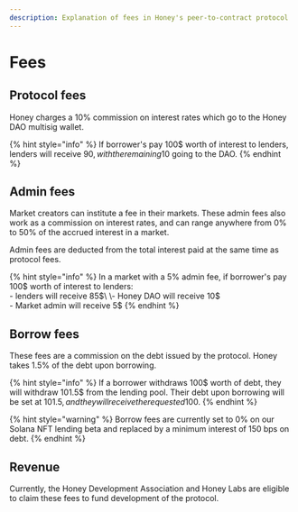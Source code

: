 ```yaml
---
description: Explanation of fees in Honey's peer-to-contract protocol
---
```


# Fees

## Protocol fees

Honey charges a 10% commission on interest rates which go to the Honey DAO multisig wallet.

{% hint style="info" %}
If borrower's pay 100$ worth of interest to lenders, lenders will receive 90$, with the remaining 10$ going to the DAO.
{% endhint %}

## Admin fees

Market creators can institute a fee in their markets. These admin fees also work as a commission on interest rates, and can range anywhere from 0% to 50% of the accrued interest in a market.

Admin fees are deducted from the total interest paid at the same time as protocol fees.

{% hint style="info" %}
In a market with a 5% admin fee, if borrower's pay 100$ worth of interest to lenders:\
\- lenders will receive 85$\
\- Honey DAO will receive 10$\
\- Market admin will receive 5$
{% endhint %}

## Borrow fees

These fees are a commission on the debt issued by the protocol. Honey takes 1.5% of the debt  upon borrowing.

{% hint style="info" %}
If a borrower withdraws 100$ worth of debt, they will withdraw 101.5$ from the lending pool. Their debt upon borrowing will be set at 101.5$, and they will receive the requested 100$.
{% endhint %}

{% hint style="warning" %}
Borrow fees are currently set to 0% on our Solana NFT lending beta and replaced by a minimum interest of 150 bps on debt.
{% endhint %}

## Revenue

Currently, the Honey Development Association and Honey Labs are eligible to claim these fees to fund development of the protocol.
